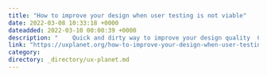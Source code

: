 ```yaml
---
title: "How to improve your design when user testing is not viable"
date: 2022-03-08 10:33:18 +0000
dateadded: 2022-03-10 00:00:39 +0000
description: "    Quick and dirty way to improve your design quality  Continue reading on UX Planet »  "
link: "https://uxplanet.org/how-to-improve-your-design-when-user-testing-is-not-viable-f1f1c78cc01f?source=rss----819cc2aaeee0---4"
category:
directory: _directory/ux-planet.md
---
```

